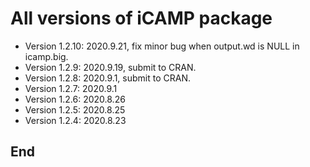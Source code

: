# All versions of iCAMP package
- Version 1.2.10: 2020.9.21, fix minor bug when output.wd is NULL in icamp.big.
- Version 1.2.9: 2020.9.19, submit to CRAN.
- Version 1.2.8: 2020.9.1, submit to CRAN.
- Version 1.2.7: 2020.9.1
- Version 1.2.6: 2020.8.26
- Version 1.2.5: 2020.8.25
- Version 1.2.4: 2020.8.23
## End

